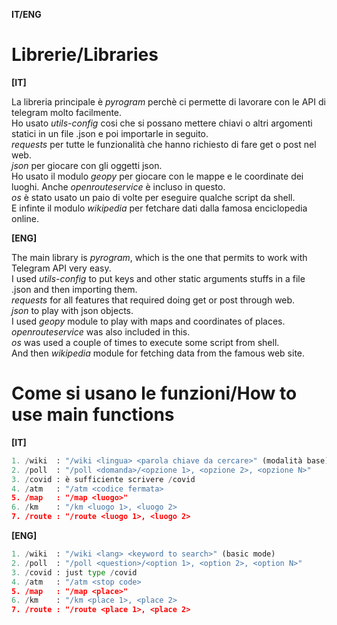 **IT/ENG**

# Librerie/Libraries

**[IT]**

La libreria principale è *pyrogram* perchè ci permette di lavorare con le API di telegram molto facilmente.<br/>
Ho usato *utils-config* cosi che si possano mettere chiavi o altri argomenti statici in un file .json e poi importarle in seguito.<br/>
*requests* per tutte le funzionalità che hanno richiesto di fare get o post nel web.<br/>
*json* per giocare con gli oggetti json.<br/>
Ho usato il modulo *geopy* per giocare con le mappe e le coordinate dei luoghi. Anche *openrouteservice* è incluso in questo.<br/>
*os* è stato usato un paio di volte per eseguire qualche script da shell.<br/>
E infinte il modulo *wikipedia* per fetchare dati dalla famosa enciclopedia online.<br/>

**[ENG]**

The main library is *pyrogram*, which is the one that permits to work with Telegram API very easy.<br/>
I used *utils-config* to put keys and other static arguments stuffs in a file .json and then importing them.<br/>
*requests* for all features that required doing get or post through web.<br/>
*json* to play with json objects.<br/>
I used *geopy* module to play with maps and coordinates of places. *openrouteservice* was also included in this.<br/>
*os* was used a couple of times to execute some script from shell.<br/>
And then *wikipedia* module for fetching data from the famous web site.<br/>

# Come si usano le funzioni/How to use main functions

**[IT]**

```python
1. /wiki  : "/wiki <lingua> <parola chiave da cercare>" (modalità base)  
2. /poll  : "/poll <domanda>/<opzione 1>, <opzione 2>, <opzione N>"
3. /covid : è sufficiente scrivere /covid
4. /atm   : "/atm <codice fermata>
5. /map   : "/map <luogo>"
6. /km    : "/km <luogo 1>, <luogo 2>
7. /route : "/route <luogo 1>, <luogo 2>
```

**[ENG]**

```python
1. /wiki  : "/wiki <lang> <keyword to search>" (basic mode)
2. /poll  : "/poll <question>/<option 1>, <option 2>, <option N>"
3. /covid : just type /covid
4. /atm   : "/atm <stop code>
5. /map   : "/map <place>"
6. /km    : "/km <place 1>, <place 2>
7. /route : "/route <place 1>, <place 2>
```